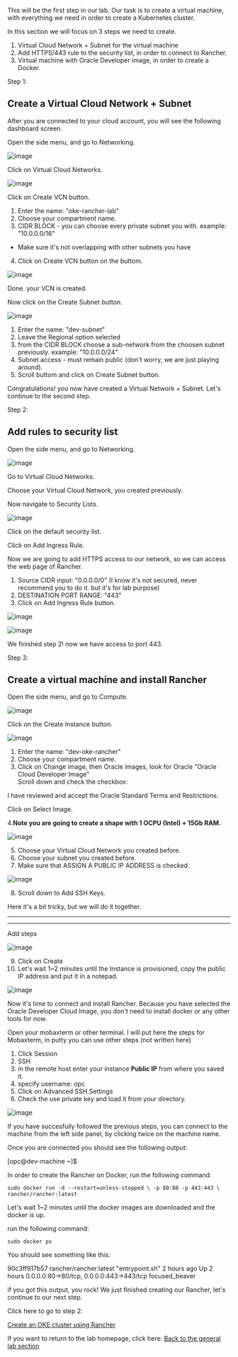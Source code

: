This will be the first step in our lab.
Our task is to create a virtual machine, 
with everything we need in order to create a Kubernetes cluster. 

In this section we will focus on 3 steps we need to create.
1. Virtual Cloud Network + Subnet for the virtual machine 
2. Add HTTPS/443 rule to the security list, in order to connect to Rancher. 
3. Virtual machine with Oracle Developer image, in order to create a Docker.  


Step 1: 

## Create a Virtual Cloud Network + Subnet ## 
After you are connected to your cloud account, 
you will see the following dashboard screen.


Open the side menu, and go to Networking.

![image](https://github.com/deton57/oke-labs/blob/master/oke-rancher/screenshots/menu-networking.PNG)
    

Click on Virtual Cloud Networks.

![image](https://github.com/deton57/oke-labs/blob/master/oke-rancher/screenshots/create-vcn.PNG)
  
Click on Create VCN button.

1. Enter the name: "oke-rancher-lab"
2. Choose your compartment name.
3. CIDR BLOCK - you can choose every private subnet you with. 
example: "10.0.0.0/16"
* Make sure it's not overlapping with other subnets you have 
4. Click on Create VCN button on the buttom.

![image](https://github.com/deton57/oke-labs/blob/master/oke-rancher/screenshots/create-vcn2.PNG)  

Done. your VCN is created.


Now click on the Create Subnet button.

![image](https://github.com/deton57/oke-labs/blob/master/oke-rancher/screenshots/create-subnet2.PNG)  

1. Enter the name: "dev-subnet"
2. Leave the Regional option selected
3. from the CIDR BLOCK choose a sub-network from the choosen subnet previously. 
example: "10.0.0.0/24" 
4. Subnet access - must remain public (don't worry, we are just playing around). 
5. Scroll buttom and click on Create Subnet button.


Congratulations! you now have created a Virtual Network + Subnet.
Let's continue to the second step.
 
Step 2: 

## Add rules to security list ## 

Open the side menu, and go to Networking.

![image](https://github.com/deton57/oke-labs/blob/master/oke-rancher/screenshots/menu-networking.PNG)
  
Go to Virtual Cloud Networks. 

Choose your Virtual Cloud Network, you created previously. 
  
Now navigate to Security Lists.

![image](https://github.com/deton57/oke-labs/blob/master/oke-rancher/screenshots/security-list.PNG)

Click on the default security list. 

Click on Add Ingress Rule. 

Now we are going to add HTTPS access to our network, 
so we can access the web page of Rancher. 

1. Source CIDR input: "0.0.0.0/0" (I know it's not secured, never recommend you to do it. but it's for lab purpose)
2. DESTINATION PORT RANGE: "443" 
3. Click on Add Ingress Rule button.

![image](https://github.com/deton57/oke-labs/blob/master/oke-rancher/screenshots/security-list2.PNG)

![image](https://github.com/deton57/oke-labs/blob/master/oke-rancher/screenshots/security-list-result.PNG)  

We finished step 2!
now we have access to port 443. 


Step 3: 

## Create a virtual machine and install Rancher ##

Open the side menu, and go to Compute.

![image](https://github.com/deton57/oke-labs/blob/master/oke-rancher/screenshots/menu-compute.PNG)  
  
Click on the Create Instance button.

![image](https://github.com/deton57/oke-labs/blob/master/oke-rancher/screenshots/create-instance1.PNG)

1. Enter the name: "dev-oke-rancher"
2. Choose your compartment name.
3. Click on Change image, then Oracle images, look for Oracle 
"Oracle Cloud Developer Image"	
Scroll down and check the checkbox:

I have reviewed and accept the Oracle Standard Terms and Restrictions.

Click on Select Image. 

4.**Note you are going to create a shape with 1 OCPU (Intel) + 15Gb RAM.**

![image](https://github.com/deton57/oke-labs/blob/master/oke-rancher/screenshots/create-instance1.PNG)


5. Choose your Virtual Cloud Network you created before.
6. Choose your subnet you created before. 
7. Make sure that ASSIGN A PUBLIC IP ADDRESS is checked.

![image](https://github.com/deton57/oke-labs/blob/master/oke-rancher/screenshots/create-instance2.PNG)


8. Scroll down to Add SSH Keys. 

Here it's a bit tricky, but we will do it together. 

*****************
*****************
Add steps

 
![image](https://github.com/deton57/oke-labs/blob/master/oke-rancher/screenshots/create-instance3.PNG)
 
9. Click on Create 
10. Let's wait 1~2 minutes until the Instance is provisioned, 
copy the public IP address and put it in a notepad.

![image](https://github.com/deton57/oke-labs/blob/master/oke-rancher/screenshots/public-ip.PNG)  
  
Now it's time to connect and install Rancher.
Because you have selected the Oracle Developer Cloud Image,
you don't need to install docker or any other tools for now.

Open your mobaxterm or other terminal. 
I will put here the steps for Mobaxterm, 
in putty you can use other steps (not written here)

1. Click Session
2. SSH
3. in the remote host enter your instance **Public IP** from where you saved it. 
4. specify username: opc 
5. Click on Advanced SSH Settings 
6. Check the use private key and load it from your directory. 

![image](https://github.com/deton57/oke-labs/blob/master/oke-rancher/screenshots/session-moba.PNG)
  
If you have succesfully followed the previous steps,
you can connect to the machine from the left side panel, by clicking twice on the machine name.

Once you are connected you should see the following output:

[opc@dev-machine ~]$

In order to create the Rancher on Docker, 
run the following command:

``sudo docker run -d --restart=unless-stopped \
  -p 80:80 -p 443:443 \
  rancher/rancher:latest``

Let's wait 1~2 minutes until the docker images are downloaded and the docker is up. 

run the following command: 

``sudo docker ps``

You should see something like this: 

90c3ff917b57        rancher/rancher:latest   "entrypoint.sh"     2 hours ago         Up 2 hours          0.0.0.0:80->80/tcp, 0.0.0.0:443->443/tcp   focused_beaver

if you got this output, you rock! 
We just finished creating our Rancher,
let's continue to our next step. 

Click here to go to step 2: 

[Create an OKE cluster using Rancher](cluster.md) 


If you want to return to the lab homepage, click here:
[Back to the general lab section](readme.md)




  
 
